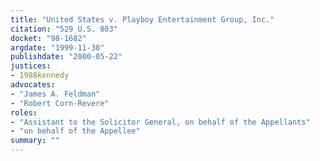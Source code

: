 ```yaml
---
title: "United States v. Playboy Entertainment Group, Inc."
citation: "529 U.S. 803"
docket: "98-1682"
argdate: "1999-11-30"
publishdate: "2000-05-22"
justices:
- 1988kennedy
advocates:
- "James A. Feldman"
- "Robert Corn-Revere"
roles:
- "Assistant to the Solicitor General, on behalf of the Appellants"
- "on behalf of the Appellee"
summary: ""
---
```


